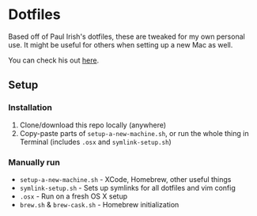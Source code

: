 # Dotfiles

Based off of Paul Irish's dotfiles, these are tweaked for my own personal use. It might be useful for others when setting up a new Mac as well.

You can check his out [here](https://github.com/paulirish/dotfiles).

## Setup

### Installation

1. Clone/download this repo locally (anywhere)
1. Copy-paste parts of `setup-a-new-machine.sh`, or run the whole thing in Terminal (includes `.osx` and `symlink-setup.sh`)

### Manually run

* `setup-a-new-machine.sh` - XCode, Homebrew, other useful things
* `symlink-setup.sh` - Sets up symlinks for all dotfiles and vim config
* `.osx` - Run on a fresh OS X setup
* `brew.sh` & `brew-cask.sh` - Homebrew initialization
